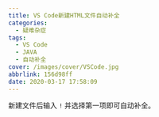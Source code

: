 ```yaml
---
title: VS Code新建HTML文件自动补全
categories:
  - 疑难杂症
tags:
  - VS Code
  - JAVA
  - 自动补全
cover: /images/cover/VSCode.jpg
abbrlink: 156d98ff
date: 2020-03-17 17:58:09
---
```



新建文件后输入 `!` 并选择第一项即可自动补全。